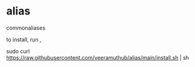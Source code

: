 # alias
commonaliases

to install, run , 

sudo curl https://raw.githubusercontent.com/veeramuthub/alias/main/install.sh | sh
